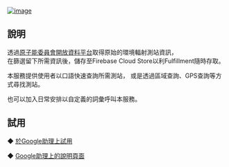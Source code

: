  [![image](https://lh3.googleusercontent.com/CnIRqKjc5uGejjiit-asiFCMDAFH_1HCLEK5kA0vTH32dJw_UVA4Ylp_oVMN_c8Xs9cdKHShpJfh=s81)](https://assistant.google.com/services/a/uid/000000a573924fc8)
  
說明
-------
  透過[原子能委員會開放資料平台](https://www.aec.gov.tw/%E8%B3%87%E8%A8%8A%E5%85%AC%E9%96%8B/%E9%96%8B%E6%94%BE%E8%B3%87%E6%96%99-Open-Data--219_2015.html)取得原始的環境輻射測站資訊，  
  在篩選留下所需資訊後，儲存至Firebase Cloud Store以利Fulfillment隨時存取。
  
  本服務提供使用者以口語快速查詢所需測站，
  或是透過區域查詢、GPS查詢等方式尋找測站。
   
  也可以加入日常安排以自定義的詞彙呼叫本服務。
  
試用
------- 
◆ [於Google助理上試用](https://assistant.google.com/services/invoke/uid/000000a573924fc8)
  
◆ [Google助理上的說明頁面](https://assistant.google.com/services/a/uid/000000a573924fc8)
